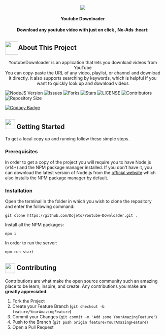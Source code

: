 <!-- PROJECT LOGO -->
<p align="center">
  <a href="https://github.com/Dojeto/Youtube-Downloader"><img src="https://user-images.githubusercontent.com/81398258/193456668-802f43bf-6aba-42e0-9c81-098eb75929cc.png"></a>
<h4 align="center">Youtube Downloader</h4>
<h4 align="center">Download any youtube video with just on click , No-Ads :heart:</h4>

<!-- PROJECT ABOUT -->
## <img src="https://user-images.githubusercontent.com/81398258/193457879-3112522a-c6e0-46f9-989b-e6767869e831.png" align ="center" width="42" height="42">About This Project

<p align="center">YoutubeDownloader is an application that lets you download videos from YouTube <br>You can copy-paste the URL of any video, playlist, or channel and download it directly. It also supports searching by keywords, which is helpful if you want to quickly look up and download videos</p>

![NodeJS Version](https://img.shields.io/badge/NodeJS-16.9.0-green?style=for-the-badge&logo=appveyor)
![Issues](https://img.shields.io/github/issues/Dojeto/Youtube-Downloader?style=for-the-badge&logo=appveyor)
![Forks](https://img.shields.io/github/forks/Dojeto/Youtube-Downloader?style=for-the-badge&logo=appveyor)
![Stars](https://img.shields.io/github/stars/Dojeto/Youtube-Downloader?style=for-the-badge&logo=appveyor)
![LICENSE](https://img.shields.io/github/license/Dojeto/Youtube-Downloader?style=for-the-badge&logo=appveyor)
![Contributors](https://img.shields.io/github/contributors/Dojeto/Youtube-Downloader?style=for-the-badge&logo=appveyor)
![Repository Size](https://img.shields.io/github/repo-size/Dojeto/Youtube-Downloader?style=for-the-badge&logo=appveyor)</br>

[![Codacy Badge](https://app.codacy.com/project/badge/Grade/cfb691a93a064d9ea753ef2b5fccf797)](https://www.codacy.com/manual/Dojeto/Youtube-Downloader?utm_source=github.com&amp;utm_medium=referral&amp;utm_content=Dojeto/Youtube-Downloader&amp;utm_campaign=Badge_Grade)

<!-- GETTING STARTED -->
## <img src="https://cdn.iconscout.com/icon/free/png-512/laptop-user-1-1179329.png" width="32" height="32"> Getting Started

To get a local copy up and running follow these simple steps.
### Prerequisites
In order to get a copy of the project you will require you to have Node.js (v14+) and the NPM package manager installed. If you don't have it, you can download the latest version of Node.js from the [official website](https://nodejs.org/en/download/) which also installs the NPM package manager by default.
### Installation
Open the terminal in the folder in which you wish to clone the repository and enter the following command:
``` 
git clone https://github.com/Dojeto/Youtube-Downloader.git .
```
Install all the NPM packages:
```
npm i
```
In order to run the server:
```
npm run start
```

<!-- CONTRIBUTING -->
## <img align="center" src="https://hpe-developer-portal.s3.amazonaws.com/uploads/media/2020/3/git-icon-1788c-1590702885345.png" width=32 height=32> Contributing

Contributions are what make the open source community such an amazing place to be learn, inspire, and create. Any contributions you make are **greatly appreciated**.

1. Fork the Project
2. Create your Feature Branch (`git checkout -b feature/YourAmazingFeature`)
3. Commit your Changes (`git commit -m 'Add some YourAmazingFeature'`)
4. Push to the Branch (`git push origin feature/YourAmazingFeature`)
5. Open a Pull Request
